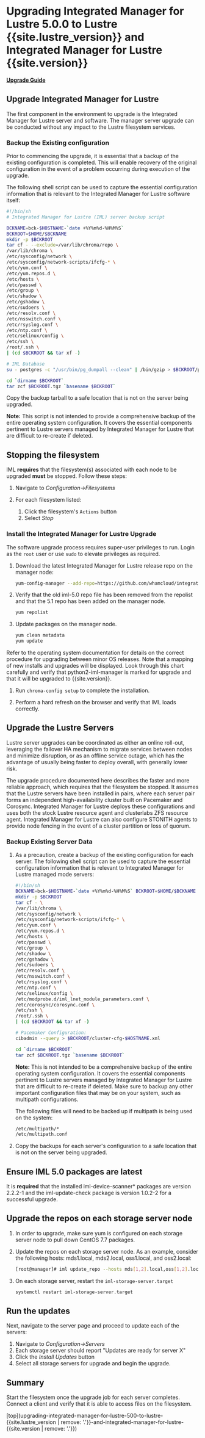 # Upgrading Integrated Manager for Lustre 5.0.0 to Lustre {{site.lustre_version}} and Integrated Manager for Lustre {{site.version}}

[**Upgrade Guide**](ug_TOC.md)

## Upgrade Integrated Manager for Lustre

The first component in the environment to upgrade is the Integrated Manager for Lustre server and software. The manager server upgrade can be conducted without any impact to the Lustre filesystem services.

### Backup the Existing configuration

Prior to commencing the upgrade, it is essential that a backup of the existing configuration is completed. This will enable recovery of the original configuration in the event of a problem occurring during execution of the upgrade.

The following shell script can be used to capture the essential configuration information that is relevant to the Integrated Manager for Lustre software itself:

```sh
#!/bin/sh
# Integrated Manager for Lustre (IML) server backup script

BCKNAME=bck-$HOSTNAME-`date +%Y%m%d-%H%M%S`
BCKROOT=$HOME/$BCKNAME
mkdir -p $BCKROOT
tar cf - --exclude=/var/lib/chroma/repo \
/var/lib/chroma \
/etc/sysconfig/network \
/etc/sysconfig/network-scripts/ifcfg-* \
/etc/yum.conf \
/etc/yum.repos.d \
/etc/hosts \
/etc/passwd \
/etc/group \
/etc/shadow \
/etc/gshadow \
/etc/sudoers \
/etc/resolv.conf \
/etc/nsswitch.conf \
/etc/rsyslog.conf \
/etc/ntp.conf \
/etc/selinux/config \
/etc/ssh \
/root/.ssh \
| (cd $BCKROOT && tar xf -)

# IML Database
su - postgres -c "/usr/bin/pg_dumpall --clean" | /bin/gzip > $BCKROOT/pgbackup-`date +\%Y-\%m-\%d-\%H:\%M:\%S`.sql.gz

cd `dirname $BCKROOT`
tar zcf $BCKROOT.tgz `basename $BCKROOT`
```

Copy the backup tarball to a safe location that is not on the server being upgraded.

**Note:** This script is not intended to provide a comprehensive backup of the entire operating system configuration. It covers the essential components pertinent to Lustre servers managed by Integrated Manager for Lustre that are difficult to re-create if deleted.

## Stopping the filesystem

IML **requires** that the filesystem(s) associated with each node to be upgraded **must** be stopped. Follow these steps:

1. Navigate to _Configuration->Filesystems_
1. For each filesystem listed:

   1. Click the filesystem's `Actions` button
   1. Select _Stop_

### Install the Integrated Manager for Lustre Upgrade

The software upgrade process requires super-user privileges to run. Login as the `root` user or use `sudo` to elevate privileges as required.

1. Download the latest Integrated Manager for Lustre release repo on the manager node:

   ```sh
   yum-config-manager --add-repo=https://github.com/whamcloud/integrated-manager-for-lustre/releases/download/v5.1.0/chroma_support.repo
   ```

1. Verify that the old iml-5.0 repo file has been removed from the repolist and that the 5.1 repo has been added on the manager node.

   ```sh
   yum repolist
   ```

1. Update packages on the manager node.

   ```sh
   yum clean metadata
   yum update
   ```

Refer to the operating system documentation for details on the correct procedure for upgrading between minor OS releases. Note that a mapping of new installs and upgrades will be displayed. Look through this chart carefully and verify that python2-iml-manager is marked for upgrade and that it will be upgraded to {{site.version}}.

1. Run `chroma-config setup` to complete the installation.

1. Perform a hard refresh on the browser and verify that IML loads correctly.

## Upgrade the Lustre Servers

Lustre server upgrades can be coordinated as either an online roll-out, leveraging the failover HA mechanism to migrate services between nodes and minimize disruption, or as an offline service outage, which has the advantage of usually being faster to deploy overall, with generally lower risk.

The upgrade procedure documented here describes the faster and more reliable approach, which requires that the filesystem be stopped. It assumes that the Lustre servers have been installed in pairs, where each server pair forms an independent high-availability cluster built on Pacemaker and Corosync. Integrated Manager for Lustre deploys these configurations and uses both the stock Lustre resource agent and clusterlabs ZFS resource agent. Integrated Manager for Lustre can also configure STONITH agents to provide node fencing in the event of a cluster partition or loss of quorum.

### Backup Existing Server Data

1. As a precaution, create a backup of the existing configuration for each server. The following shell script can be used to capture the essential configuration information that is relevant to Integrated Manager for Lustre managed mode servers:

   ```sh
   #!/bin/sh
   BCKNAME=bck-$HOSTNAME-`date +%Y%m%d-%H%M%S` BCKROOT=$HOME/$BCKNAME
   mkdir -p $BCKROOT
   tar cf - \
   /var/lib/chroma \
   /etc/sysconfig/network \
   /etc/sysconfig/network-scripts/ifcfg-* \
   /etc/yum.conf \
   /etc/yum.repos.d \
   /etc/hosts \
   /etc/passwd \
   /etc/group \
   /etc/shadow \
   /etc/gshadow \
   /etc/sudoers \
   /etc/resolv.conf \
   /etc/nsswitch.conf \
   /etc/rsyslog.conf \
   /etc/ntp.conf \
   /etc/selinux/config \
   /etc/modprobe.d/iml_lnet_module_parameters.conf \
   /etc/corosync/corosync.conf \
   /etc/ssh \
   /root/.ssh \
   | (cd $BCKROOT && tar xf -)

   # Pacemaker Configuration:
   cibadmin --query > $BCKROOT/cluster-cfg-$HOSTNAME.xml

   cd `dirname $BCKROOT`
   tar zcf $BCKROOT.tgz `basename $BCKROOT`
   ```

   **Note:** This is not intended to be a comprehensive backup of the entire operating system configuration. It covers the essential components pertinent to Lustre servers managed by Integrated Manager for Lustre that are difficult to re-create if deleted. Make sure to backup any other important configuration files that may be on your system, such as multipath configurations.

   The following files will need to be backed up if multipath is being used on the system:

   ```sh
   /etc/multipath/*
   /etc/multipath.conf
   ```

1. Copy the backups for each server's configuration to a safe location that is not on the server being upgraded.

## Ensure IML 5.0 packages are latest

It is **required** that the installed iml-device-scanner\* packages are version 2.2.2-1 and the iml-update-check package is version 1.0.2-2 for a successful upgrade.

## Upgrade the repos on each storage server node

1. In order to upgrade, make sure yum is configured on each storage server node to pull down CentOS 7.7 packages.

1. Update the repos on each storage server node. As an example, consider the following hosts: mds1.local, mds2.local, oss1.local, and oss2.local:

   ```sh
   [root@manager]# iml update_repo --hosts mds[1,2].local,oss[1,2].local
   ```

1. On each storage server, restart the `iml-storage-server.target`

   ```sh
   systemctl restart iml-storage-server.target
   ```

## Run the updates

Next, navigate to the server page and proceed to update each of the servers:

1. Navigate to _Configuration->Servers_
1. Each storage server should report "Updates are ready for server X"
1. Click the _Install Updates_ button
1. Select all storage servers for upgrade and begin the upgrade.

## Summary

Start the filesystem once the upgrade job for each server completes. Connect a client and verify that it is able to access files on the filesystem.

[top](upgrading-integrated-manager-for-lustre-500-to-lustre-{{site.lustre_version | remove: '.'}}-and-integrated-manager-for-lustre-{{site.version | remove: '.'}})
